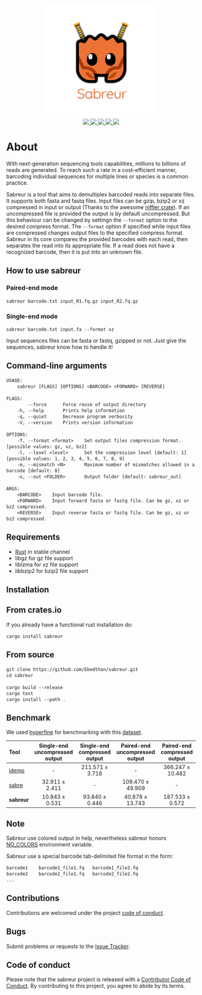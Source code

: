 <p align="center">
    <a href="https://github.com/Ebedthan/sabreur">
        <img src="img/sabreur.png" width="300">
    </a>
    </br>
    <a href="https://github.com/Ebedthan/sabreur/actions?query=workflow%3A%22Continuous+Integration%22">
        <img src="https://img.shields.io/github/workflow/status/Ebedthan/sabreur/Continuous%20Integration?style=flat&logo=GitHub%20Actions">
    </a>
    <a href="https://github.com/Ebedthan/sabreur/actions?query=workflow%3A%22Continuous+Deployment%22">
        <img src="https://img.shields.io/github/workflow/status/Ebedthan/sabreur/Continuous%20Deployment?style=flat&logo=GitHub%20Actions&label=deploy">
    </a>
    <a href="https://crates.io/crates/sabreur">
        <img src="https://img.shields.io/crates/v/sabreur.svg?style=flat">
    </a>
    <a href="https://codecov.io/gh/Ebedthan/sabreur">
        <img src="https://codecov.io/gh/Ebedthan/sabreur/branch/main/graph/badge.svg">
    </a>
    <a href="https://github.com/Ebedthan/sabreur/blob/master/LICENSE">
        <img src="https://img.shields.io/badge/license-MIT-blue?style=flat">
    </a>
</p>

# About

With next-generation sequencing tools capabilities, millions to billions of reads are generated. To reach such a rate in a cost-efficient manner, barcoding individual sequences for multiple lines or species is a common practice.

Sabreur is a tool that aims to demultiplex barcoded reads into separate files. It supports both fasta and fastq files. Input files can be gzip, bzip2 or xz compressed in input or output (Thanks to the awesome [niffler crate](https://github.com/luizirber/niffler)). If an uncompressed file is provided the output is by default uncompressed. But this behaviour can be changed by settingn the `--format` option to the desired compress format. The `--format` option if specified while input files are compressed changes output files to the specified compress format. Sabreur in its core compares the provided barcodes with each read, then separates the read into its appropriate file. If a read does not have a recognized barcode, then it is put into an unknown file.


## How to use sabreur

### Paired-end mode
```
sabreur barcode.txt input_R1.fq.gz input_R2.fq.gz
```

### Single-end mode
```
sabreur barcode.txt input.fa --format xz
```

Input sequences files can be fasta or fastq, gzipped or not. Just give the sequences, sabreur know how to handle it!

## Command-line arguments

```
USAGE:
    sabreur [FLAGS] [OPTIONS] <BARCODE> <FORWARD> [REVERSE]

FLAGS:
        --force      Force reuse of output directory
    -h, --help       Prints help information
    -q, --quiet      Decrease program verbosity
    -V, --version    Prints version information

OPTIONS:
    -f, --format <format>    Set output files compression format. [possible values: gz, xz, bz2]
    -l, --level <level>      Set the compression level [default: 1]  [possible values: 1, 2, 3, 4, 5, 6, 7, 8, 9]
    -m, --mismatch <N>       Maximum number of mismatches allowed in a barcode [default: 0]
    -o, --out <FOLDER>       Output folder [default: sabreur_out]

ARGS:
    <BARCODE>    Input barcode file.
    <FORWARD>    Input forward fasta or fastq file. Can be gz, xz or bz2 compressed.
    <REVERSE>    Input reverse fasta or fastq file. Can be gz, xz or bz2 compressed.
```

## Requirements
- [Rust](https://rust-lang.org) in stable channel
- libgz for gz file support
- liblzma for xz file support
- libbzip2 for bzip2 file support


## Installation

## From crates.io
If you already have a functional rust installation do:

```
cargo install sabreur
```

## From source
```
git clone https://github.com/Ebedthan/sabreur.git
cd sabreur

cargo build --release
cargo test
cargo install --path .
```

## Benchmark

We used [hyperfine](https://github.com/sharkdp/hyperfine) for benchmarking with this [dataset](https://figshare.com/articles/dataset/Paired-end_fastq_files_for_demultiplexing/14701629).


| Tool  | Single-end uncompressed output | Single-end compressed output | Paired-end uncompressed output | Paired-end compressed output |
| :---  |             :----:             |             :----:           |              :----:           |              :----:           |
| [idemp](https://github.com/yhwu/idemp) | - | 211.571 ± 3.718 | -      | 366.247 ± 10.482  |
| [sabre](https://github.com/najoshi/sabre) | 32.911 ± 2.411 | - | 109.470 ± 49.909 | -     |
| **sabreur** | 10.843 ± 0.531| 93.840 ± 0.446    | 40.878 ± 13.743     | 187.533 ± 0.572   |

 

## Note
Sabreur use colored output in help, nevertheless sabreur honors [NO_COLORS](https://no-color.org/) environment variable.

Sabreur use a special barcode tab-delimited file format in the form:

```
barcode1    barcode1_file1.fq   barcode1_file2.fq
barcode2    barcode2_file1.fq   barcode2_file2.fq
...
```

## Contributions
Contributions are welcomed under the project [code of conduct](https://github.com/Ebedthan/sabreur#code-of-conduct).

## Bugs
Submit problems or requests to the [Issue Tracker](https://github.com/Ebedthan/sabreur/issues).

## Code of conduct
Please note that the sabreur project is released with a [Contributor Code of Conduct](https://github.com/Ebedthan/sabreur/blob/main/CODE_OF_CONDUCT.md). By contributing to this project, you agree to abide by its terms.